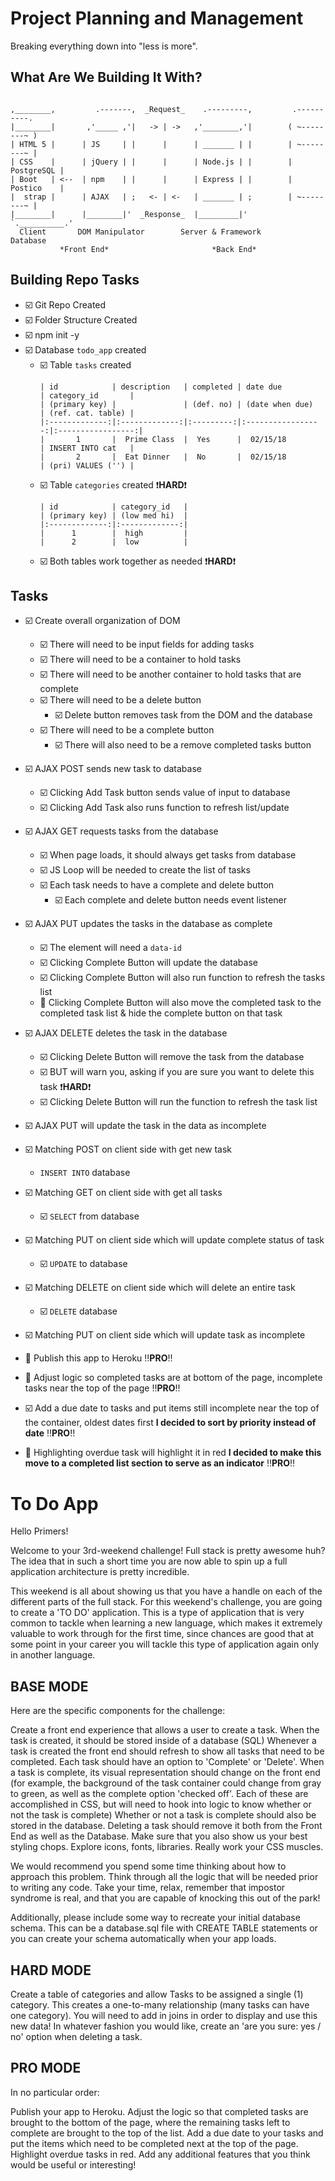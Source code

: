 # Project Planning and Management
Breaking everything down into "less is more".

## What Are We Building It With?
```
                             
,________,         .-------,  _Request_    .---------,         .----------.
|________|       ,'_____ ,'|   -> | ->   ,'________,'|        ( ~--------~ )
| HTML 5 |      | JS     | |      |      | _______ | |        | ~--------~ |
| CSS    |      | jQuery | |      |      | Node.js | |        | PostgreSQL |
| Boot   | <--  | npm    | |      |      | Express | |        | Postico    |        
|  strap |      | AJAX   | ;   <- | <-   | _______ | ;        | ~--------~ |
|________|      |________|'  _Response_  |_________|'         `.__________.'
  Client       DOM Manipulator        Server & Framework          Database
           *Front End*                       *Back End*              
```

## Building Repo Tasks
- :ballot_box_with_check: Git Repo Created
- :ballot_box_with_check: Folder Structure Created
- :ballot_box_with_check: npm init -y
- :ballot_box_with_check: Database `todo_app` created
  - :ballot_box_with_check: Table `tasks` created
    ```
    | id            | description   | completed | date due          | category_id       |
    | (primary key) |               | (def. no) | (date when due)   | (ref. cat. table) |
    |:-------------:|:-------------:|:---------:|:-----------------:|:-----------------:|
    |       1       |  Prime Class  |  Yes      |  02/15/18         | INSERT INTO cat   |
    |       2       |  Eat Dinner   |  No       |  02/15/18         | (pri) VALUES ('') |
    ```
  - :ballot_box_with_check: Table `categories` created :heavy_exclamation_mark:**HARD**:heavy_exclamation_mark:
    ```
    | id            | category_id   |
    | (primary key) | (low med hi)  |
    |:-------------:|:-------------:|
    |      1        |  high         |
    |      2        |  low          |
    ```
  - :ballot_box_with_check: Both tables work together as needed :heavy_exclamation_mark:**HARD**:heavy_exclamation_mark:

## Tasks
- :ballot_box_with_check: Create overall organization of DOM
  - :ballot_box_with_check: There will need to be input fields for adding tasks
  - :ballot_box_with_check: There will need to be a container to hold tasks
  - :ballot_box_with_check: There will need to be another container to hold tasks that are complete
  - :ballot_box_with_check: There will need to be a delete button
    - :ballot_box_with_check: Delete button removes task from the DOM and the database
  - :ballot_box_with_check: There will need to be a complete button 
    - :ballot_box_with_check: There will also need to be a remove completed tasks button

- :ballot_box_with_check: AJAX POST sends new task to database
  - :ballot_box_with_check: Clicking Add Task button sends value of input to database
  - :ballot_box_with_check: Clicking Add Task also runs function to refresh list/update
- :ballot_box_with_check: AJAX GET requests tasks from the database
  - :ballot_box_with_check: When page loads, it should always get tasks from database
  - :ballot_box_with_check: JS Loop will be needed to create the list of tasks
  - :ballot_box_with_check: Each task needs to have a complete and delete button
    - :ballot_box_with_check: Each complete and delete button needs event listener
- :ballot_box_with_check: AJAX PUT updates the tasks in the database as complete
  - :ballot_box_with_check: The element will need a `data-id`
  - :ballot_box_with_check: Clicking Complete Button will update the database
  - :ballot_box_with_check: Clicking Complete Button will also run function to refresh the tasks list
  - :black_square_button: Clicking Complete Button will also move the completed task to the completed task list & hide the complete button on that task
- :ballot_box_with_check: AJAX DELETE deletes the task in the database
  - :ballot_box_with_check: Clicking Delete Button will remove the task from the database
  - :ballot_box_with_check: BUT will warn you, asking if you are sure you want to delete this task :heavy_exclamation_mark:**HARD**:heavy_exclamation_mark:
  - :ballot_box_with_check: Clicking Delete Button will run the function to refresh the task list
- :ballot_box_with_check: AJAX PUT will update the task in the data as incomplete

- :ballot_box_with_check: Matching POST on client side with get new task
  - `INSERT INTO` database
- :ballot_box_with_check: Matching GET on client side with get all tasks
  - :ballot_box_with_check: `SELECT` from database
- :ballot_box_with_check: Matching PUT on client side which will update complete status of task
  - :ballot_box_with_check: `UPDATE` to database
- :ballot_box_with_check: Matching DELETE on client side which will delete an entire task
  - :ballot_box_with_check: `DELETE` database
- :ballot_box_with_check: Matching PUT on client side which will update task as incomplete

- :black_square_button: Publish this app to Heroku :bangbang:**PRO**:bangbang:
- :black_square_button: Adjust logic so completed tasks are at bottom of the page, incomplete tasks near the top of the page :bangbang:**PRO**:bangbang:
- :ballot_box_with_check: Add a due date to tasks and put items still incomplete near the top of the container, oldest dates first **I decided to sort by priority instead of date** :bangbang:**PRO**:bangbang:
- :black_square_button: Highlighting overdue task will highlight it in red **I decided to make this move to a completed list section to serve as an indicator** :bangbang:**PRO**:bangbang:

# To Do App
Hello Primers!

Welcome to your 3rd-weekend challenge! Full stack is pretty awesome huh? The idea that in such a short time you are now able to spin up a full application architecture is pretty incredible.

This weekend is all about showing us that you have a handle on each of the different parts of the full stack. For this weekend's challenge, you are going to create a 'TO DO' application. This is a type of application that is very common to tackle when learning a new language, which makes it extremely valuable to work through for the first time, since chances are good that at some point in your career you will tackle this type of application again only in another language.

## BASE MODE
Here are the specific components for the challenge:

Create a front end experience that allows a user to create a task.
When the task is created, it should be stored inside of a database (SQL)
Whenever a task is created the front end should refresh to show all tasks that need to be completed.
Each task should have an option to 'Complete' or 'Delete'.
When a task is complete, its visual representation should change on the front end (for example, the background of the task container could change from gray to green, as well as the complete option 'checked off'. Each of these are accomplished in CSS, but will need to hook into logic to know whether or not the task is complete)
Whether or not a task is complete should also be stored in the database.
Deleting a task should remove it both from the Front End as well as the Database.
Make sure that you also show us your best styling chops. Explore icons, fonts, libraries. Really work your CSS muscles.

We would recommend you spend some time thinking about how to approach this problem. Think through all the logic that will be needed prior to writing any code. Take your time, relax, remember that impostor syndrome is real, and that you are capable of knocking this out of the park!

Additionally, please include some way to recreate your initial database schema. This can be a database.sql file with CREATE TABLE statements or you can create your schema automatically when your app loads.

## HARD MODE
Create a table of categories and allow Tasks to be assigned a single (1) category. This creates a one-to-many relationship (many tasks can have one category). You will need to add in joins in order to display and use this new data!
In whatever fashion you would like, create an 'are you sure: yes / no' option when deleting a task.

## PRO MODE
In no particular order:

Publish your app to Heroku.
Adjust the logic so that completed tasks are brought to the bottom of the page, where the remaining tasks left to complete are brought to the top of the list.
Add a due date to your tasks and put the items which need to be completed next at the top of the page. Highlight overdue tasks in red.
Add any additional features that you think would be useful or interesting!